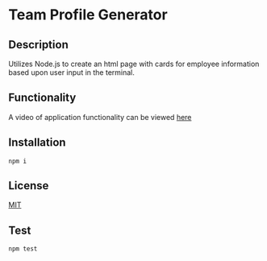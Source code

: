 # Team Profile Generator

## Description
Utilizes Node.js to create an html page with cards for employee information based upon user input in the terminal.

## Functionality
A video of application functionality can be viewed [here](./video/teamprofile.mov)
## Installation
    npm i
## License 
 [MIT](https://choosealicense.com/licenses/mit/)

## Test
    npm test
